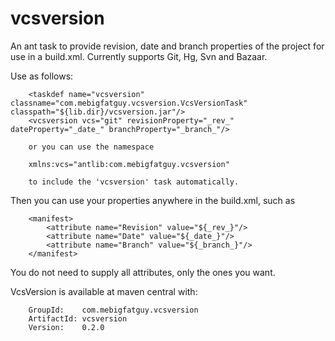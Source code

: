 vcsversion
==========

An ant task to provide revision, date and branch properties of the project for use in a build.xml.
Currently supports Git, Hg, Svn and Bazaar.

Use as follows:

        <taskdef name="vcsversion" classname="com.mebigfatguy.vcsversion.VcsVersionTask" classpath="${lib.dir}/vcsversion.jar"/>
        <vcsversion vcs="git" revisionProperty="_rev_" dateProperty="_date_" branchProperty="_branch_"/>
        
        or you can use the namespace 
        
        xmlns:vcs="antlib:com.mebigfatguy.vcsversion"
        
        to include the 'vcsversion' task automatically.
        
        
Then you can use your properties anywhere in the build.xml, such as

        <manifest>
            <attribute name="Revision" value="${_rev_}"/>
            <attribute name="Date" value="${_date_}"/>
            <attribute name="Branch" value="${_branch_}"/>
        </manifest>
        
You do not need to supply all attributes, only the ones you want.


VcsVersion is available at maven central with:

        GroupId:    com.mebigfatguy.vcsversion
        ArtifactId: vcsversion
        Version:    0.2.0

